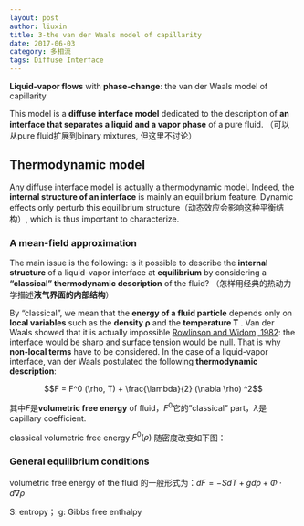```yaml
---
layout: post
author: liuxin
title: 3-the van der Waals model of capillarity   
date: 2017-06-03
category: 多相流
tags: Diffuse Interface
---
```

<script type="text/x-mathjax-config">MathJax.Hub.Config({tex2jax: {inlineMath:[['$','$']]}});</script>
<script type="text/javascript" src="http://cdn.mathjax.org/mathjax/latest/MathJax.js?config=TeX-AMS-MML_HTMLorMML"></script>

**Liquid-vapor flows** with **phase-change**: the van der Waals model of capillarity 

This model is a **diffuse interface model** dedicated to the description of **an interface that separates a liquid and a vapor phase** of a pure fluid.
（可以从pure fluid扩展到binary mixtures, 但这里不讨论）

## Thermodynamic model

Any diffuse interface model is actually a thermodynamic model. Indeed, the **internal structure of an interface** is mainly an equilibrium feature. Dynamic effects only perturb this equilibrium structure（动态效应会影响这种平衡结构）, which is thus important to characterize. 

### A mean-field approximation

The main issue is the following: is it possible to describe the **internal structure** of a liquid-vapor interface at **equilibrium** by considering a **“classical” thermodynamic description** of the fluid? （怎样用经典的热动力学描述**液气界面的内部结构**）

By “classical”, we mean that the **energy of a fluid particle** depends only on **local variables** such as the **density ρ** and the **temperature T** . Van der Waals showed that it is actually impossible [Rowlinson and Widom, 1982](): the interface would be sharp and surface tension would be null. That is why **non-local terms** have to be considered. In the case of a liquid-vapor interface, van der Waals postulated the following **thermodynamic description**: 

$$F = F^0 (\rho, T) + \frac{\lambda}{2} (\nabla \rho) ^2$$

其中$F$是**volumetric free energy** of fluid，$F^0$它的”classical” part，$\lambda$是capillary coefficient.

classical volumetric free energy $F^0(\rho)$ 随密度改变如下图：
![]()

### General equilibrium conditions 

volumetric free energy of the fluid 的一般形式为：$d F = -S dT + g d \rho + \Phi \cdot d \nabla \rho$

S: entropy； g: Gibbs free enthalpy 






